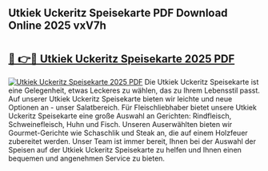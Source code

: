 ## Utkiek Uckeritz Speisekarte PDF Download Online 2025 vxV7h

# <h2><a href="http://gcbe0id.nevu.top/?p=Utkiek+Uckeritz+Speisekarte">🔗 👉🔴 Utkiek Uckeritz Speisekarte 2025 PDF</a></h2>

[![Utkiek Uckeritz Speisekarte 2025 PDF](https://i.imgur.com/dBaPXMq.png)](http://gcbe0id.nevu.top/?p=Utkiek+Uckeritz+Speisekarte)
Die Utkiek Uckeritz Speisekarte ist eine Gelegenheit, etwas Leckeres zu wählen, das zu Ihrem Lebensstil passt. Auf unserer Utkiek Uckeritz Speisekarte bieten wir leichte und neue Optionen an - unser Salatbereich. Für Fleischliebhaber bietet unsere Utkiek Uckeritz Speisekarte eine große Auswahl an Gerichten: Rindfleisch, Schweinefleisch, Huhn und Fisch. Unseren Auserwählten bieten wir Gourmet-Gerichte wie Schaschlik und Steak an, die auf einem Holzfeuer zubereitet werden. Unser Team ist immer bereit, Ihnen bei der Auswahl der Speisen auf der Utkiek Uckeritz Speisekarte zu helfen und Ihnen einen bequemen und angenehmen Service zu bieten.
